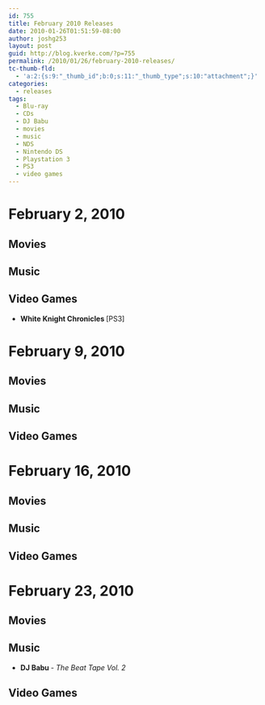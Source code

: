 ```yaml
---
id: 755
title: February 2010 Releases
date: 2010-01-26T01:51:59-08:00
author: joshg253
layout: post
guid: http://blog.kverke.com/?p=755
permalink: /2010/01/26/february-2010-releases/
tc-thumb-fld:
  - 'a:2:{s:9:"_thumb_id";b:0;s:11:"_thumb_type";s:10:"attachment";}'
categories:
  - releases
tags:
  - Blu-ray
  - CDs
  - DJ Babu
  - movies
  - music
  - NDS
  - Nintendo DS
  - Playstation 3
  - PS3
  - video games
---
```

<h1>February 2, 2010</h1>

<h2>Movies</h2>

<h2>Music</h2>

<h2>Video Games</h2>

<ul>
    <li><strong>White Knight Chronicles </strong>[PS3]</li>
</ul>

<h1>February 9, 2010</h1>

<h2>Movies</h2>

<h2>Music</h2>

<h2>Video Games</h2>

<h1>February 16, 2010</h1>

<h2>Movies</h2>

<h2>Music</h2>

<h2>Video Games</h2>

<h1>February 23, 2010</h1>

<h2>Movies</h2>

<h2>Music</h2>

<ul>
    <li><strong>DJ Babu </strong>- <em>The Beat Tape Vol. 2</em></li>
</ul>

<h2>Video Games</h2>